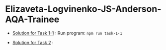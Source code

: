 # Elizaveta-Logvinenko-JS-Anderson-AQA-Trainee

- [Solution for Task 1-1](task-1-1.js)
: Run program: `npm run task-1-1`

- [Solution for Task 2](task-2.md)
: 

